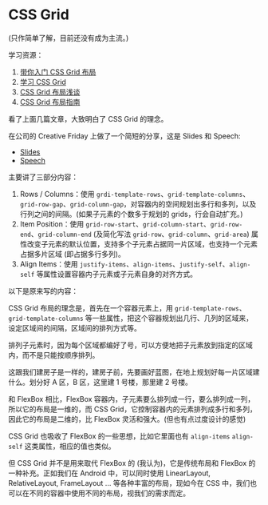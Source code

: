 # CSS Grid

(只作简单了解，目前还没有成为主流。)

学习资源：

1. [带你入门 CSS Grid 布局](https://zhuanlan.zhihu.com/p/26757425)
1. [学习 CSS Grid](https://www.w3cplus.com/css/learncssgrid.html)
1. [CSS Grid 布局浅谈](https://dsb123dsb.github.io/2017/05/04/CSS-Grid%E5%B8%83%E5%B1%80%E6%B5%85%E8%B0%88/)
1. [CSS Grid 布局指南](http://blog.csdn.net/ceshi986745/article/details/51733383)

看了上面几篇文章，大致明白了 CSS Grid 的理念。

在公司的 Creative Friday 上做了一个简短的分享，这是 Slides 和 Speech:

- [Slides](https://github.com/baurine/cf-shares/blob/master/cf-css-grid/cf-css-grid.md)
- [Speech](https://github.com/baurine/cf-shares/blob/master/cf-css-grid/speech.md)

主要讲了三部分内容：

1. Rows / Columns：使用 `grdi-template-rows`、`grid-template-columns`、`grid-row-gap`、`grid-column-gap`，对容器内的空间规划出多行和多列，以及行列之间的间隔。(如果子元素的个数多于规划的 grids，行会自动扩充。)
1. Item Position：使用 `grid-row-start`、`grid-column-start`、`grid-row-end`、`grid-column-end` (及简化写法 `grid-row`、`grid-column`、`grid-area`) 属性改变子元素的默认位置，支持多个子元素占据同一片区域，也支持一个元素占据多片区域 (即占据多行多列)。
1. Align Items：使用 `justify-items`、`align-items`、`justify-self`、`align-self` 等属性设置容器内子元素或子元素自身的对齐方式。

以下是原来写的内容：

CSS Grid 布局的理念是，首先在一个容器元素上，用 `grid-template-rows`、`grid-template-columns` 等一些属性，把这个容器规划出几行、几列的区域来，设定区域间的间隔，区域间的排列方式等。

排列子元素时，因为每个区域都编好了号，可以方便地把子元素放到指定的区域内，而不是只能按顺序排列。

这跟我们建房子是一样的，建房子前，先要画好蓝图，在地上规划好每一片区域建什么。划分好 A 区，B 区，这里建 1 号楼，那里建 2 号楼。

和 FlexBox 相比，FlexBox 容器内，子元素要么排列成一行，要么排列成一列，所以它的布局是一维的，而 CSS Grid，它控制容器内的元素排列成多行和多列，因此它的布局是二维的，比 FlexBox 灵活和强大。(但也有点过度设计的感觉)

CSS Grid 也吸收了 FlexBox 的一些思想，比如它里面也有 `align-items` `align-self` 这类属性，相应的值也类似。

但 CSS Grid 并不是用来取代 FlexBox 的 (我认为)，它是传统布局和 FlexBox 的一种补充。正如我们在 Android 中，可以同时使用 LinearLayout, RelativeLayout, FrameLayout ... 等各种丰富的布局，现如今在 CSS 中，我们也可以在不同的容器中使用不同的布局，视我们的需求而定。
